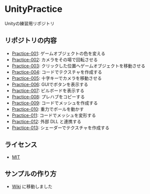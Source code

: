 # UnityPractice
Unityの練習用リポジトリ

## リポジトリの内容
- [Practice-001](src/Practice-001): ゲームオブジェクトの色を変える
- [Practice-002](src/Practice-002): カメラをその場で回転させる
- [Practice-003](src/Practice-003): クリックした位置へゲームオブジェクトを移動させる
- [Practice-004](src/Practice-004): コードでテクスチャを作成する
- [Practice-005](src/Practice-005): 十字キーでカメラを移動させる
- [Practice-006](src/Practice-006): GUIでボタンを表示する
- [Practice-007](src/Practice-007): ビルボードを表示する
- [Practice-008](src/Practice-008): プレハブをコピーする
- [Practice-009](src/Practice-009): コードでメッシュを作成する
- [Practice-010](src/Practice-010): 重力でボールを動かす
- [Practice-011](src/Practice-011): コードでメッシュを変形する
- [Practice-012](src/Practice-012): 外部 DLL と連携する
- [Practice-013](src/Practice-013): シェーダーでテクスチャを作成する

## ライセンス
- [MIT](LICENSE)

## サンプルの作り方
- [Wiki](https://github.com/hikipuro/UnityPractice/wiki) に移動しました
